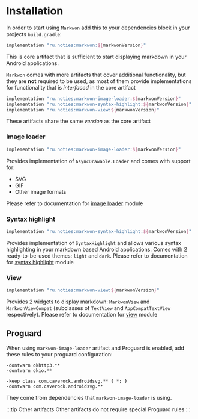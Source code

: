 <LegacyWarning />

# Installation

<MavenBadges2xx />

In order to start using `Markwon` add this to your dependencies block
in your projects `build.gradle`:

```groovy
implementation "ru.noties:markwon:${markwonVersion}"
```

This is core artifact that is sufficient to start displaying markdown in your Android applications.

`Markwon` comes with more artifacts that cover additional functionality, but they are
**not** required to be used, as most of them provide implementations for functionality
that is _interfaced_ in the core artifact

```groovy
implementation "ru.noties:markwon-image-loader:${markwonVersion}"
implementation "ru.noties:markwon-syntax-highlight:${markwonVersion}"
implementation "ru.noties:markwon-view:${markwonVersion}"
```

These artifacts share the same _version_ as the core artifact

### Image loader

```groovy
implementation "ru.noties:markwon-image-loader:${markwonVersion}"
```

Provides implementation of `AsyncDrawable.Loader` and comes with support for:
* SVG
* GIF
* Other image formats

Please refer to documentation for [image loader](/docs/v2/image-loader.md) module

### Syntax highlight

```groovy
implementation "ru.noties:markwon-syntax-highlight:${markwonVersion}"
```

Provides implementation of `SyntaxHighlight` and allows various syntax highlighting
in your markdown based Android applications. Comes with 2 ready-to-be-used themes: `light` and `dark`.
Please refer to documentation for [syntax highlight](/docs/v2/syntax-highlight.md) module

### View

```groovy
implementation "ru.noties:markwon-view:${markwonVersion}"
```

Provides 2 widgets to display markdown: `MarkwonView` and `MarkwonViewCompat` (subclasses
of `TextView` and `AppCompatTextView` respectively).
Please refer to documentation for [view](/docs/v2/view.md) module

## Proguard

When using `markwon-image-loader` artifact and Proguard is enabled, add these rules
to your proguard configuration:

```proguard
-dontwarn okhttp3.**
-dontwarn okio.**

-keep class com.caverock.androidsvg.** { *; }
-dontwarn com.caverock.androidsvg.**
```

They come from dependencies that `markwon-image-loader` is using.

:::tip Other artifacts
Other artifacts do not require special Proguard rules
:::

